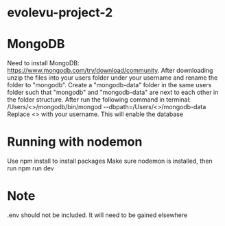# evolevu-project-2

# MongoDB
Need to install MongoDB: https://www.mongodb.com/try/download/community.
After downloading unzip the files into your users folder under your username and rename the folder to "mongodb".
Create a "mongodb-data" folder in the same users folder such that "mongodb" and "mongodb-data" are next to each other in the folder structure.
After run the following command in terminal: /Users/<<USERNAME>>/mongodb/bin/mongod --dbpath=/Users/<<USERNAME>>/mongodb-data
Replace <<USERNAME>> with your username. This will enable the database

# Running with nodemon
Use npm install to install packages
Make sure nodemon is installed, then run npm run dev

# Note
.env should not be included. It will need to be gained elsewhere
